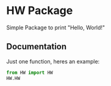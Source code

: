 # HW Package
Simple Package to print "Hello, World!"

## Documentation
Just one function, heres an example:

```python
from HW import HW
HW.HW
```
